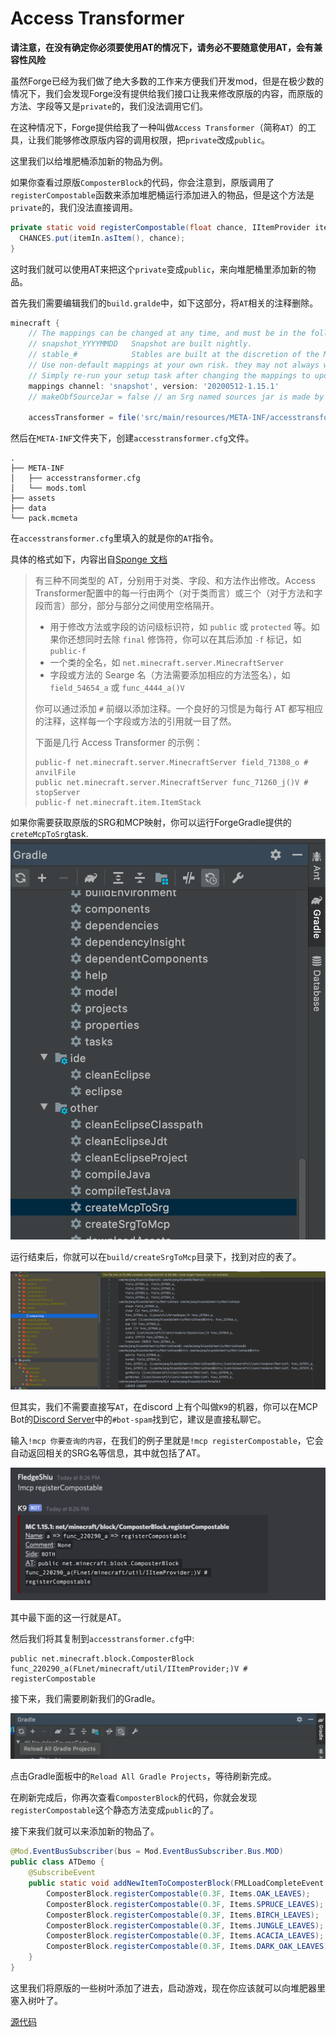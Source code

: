 # Access Transformer

**请注意，在没有确定你必须要使用AT的情况下，请务必不要随意使用AT，会有兼容性风险**

虽然Forge已经为我们做了绝大多数的工作来方便我们开发mod，但是在极少数的情况下，我们会发现Forge没有提供给我们接口让我来修改原版的内容，而原版的方法、字段等又是`private`的，我们没法调用它们。

在这种情况下，Forge提供给我了一种叫做`Access Transformer`（简称`AT`）的工具，让我们能够修改原版内容的调用权限，把`private`改成`public`。

这里我们以给堆肥桶添加新的物品为例。

如果你查看过原版`ComposterBlock`的代码，你会注意到，原版调用了`registerCompostable`函数来添加堆肥桶运行添加进入的物品，但是这个方法是`private`的，我们没法直接调用。

```java
private static void registerCompostable(float chance, IItemProvider itemIn) {
  CHANCES.put(itemIn.asItem(), chance);
}
```

这时我们就可以使用AT来把这个`private`变成`public`，来向堆肥桶里添加新的物品。

首先我们需要编辑我们的`build.gralde`中，如下这部分，将`AT`相关的注释删除。

```groovy
minecraft {
    // The mappings can be changed at any time, and must be in the following format.
    // snapshot_YYYYMMDD   Snapshot are built nightly.
    // stable_#            Stables are built at the discretion of the MCP team.
    // Use non-default mappings at your own risk. they may not always work.
    // Simply re-run your setup task after changing the mappings to update your workspace.
    mappings channel: 'snapshot', version: '20200512-1.15.1'
    // makeObfSourceJar = false // an Srg named sources jar is made by default. uncomment this to disable.

    accessTransformer = file('src/main/resources/META-INF/accesstransformer.cfg')
```

然后在`META-INF`文件夹下，创建`accesstransformer.cfg`文件。

```
.
├── META-INF
│   ├── accesstransformer.cfg
│   └── mods.toml
├── assets
├── data
└── pack.mcmeta
```

在`accesstransformer.cfg`里填入的就是你的`AT`指令。

具体的格式如下，内容出自[Sponge 文档](https://docs.spongepowered.org/stable/zh-CN/plugin/internals/access-transformers.html)

> 有三种不同类型的 AT，分别用于对类、字段、和方法作出修改。Access Transformer配置中的每一行由两个（对于类而言）或三个（对于方法和字段而言）部分，部分与部分之间使用空格隔开。
>
> - 用于修改方法或字段的访问级标识符，如 `public` 或 `protected` 等。如果你还想同时去除 `final` 修饰符，你可以在其后添加 `-f` 标记，如 `public-f`
> - 一个类的全名，如 `net.minecraft.server.MinecraftServer`
> - 字段或方法的 Searge 名（方法需要添加相应的方法签名），如 `field_54654_a` 或 `func_4444_a()V`
>
> 你可以通过添加 `#` 前缀以添加注释。一个良好的习惯是为每行 AT 都写相应的注释，这样每一个字段或方法的引用就一目了然。
>
> 下面是几行 Access Transformer 的示例：
>
> ```
> public-f net.minecraft.server.MinecraftServer field_71308_o # anvilFile
> public net.minecraft.server.MinecraftServer func_71260_j()V # stopServer
> public-f net.minecraft.item.ItemStack
> ```

如果你需要获取原版的SRG和MCP映射，你可以运行ForgeGradle提供的`creteMcpToSrg`task.![image-20200620175141140](intro.assets/image-20200620175141140.png)

运行结束后，你就可以在`build/createSrgToMcp`目录下，找到对应的表了。

![image-20200620175534512](intro.assets/image-20200620175534512.png)

但其实，我们不需要直接写`AT`，在discord 上有个叫做`K9`的机器，你可以在MCP Bot的[Discord Server](https://discord.gg/h4whGT9 )中的`#bot-spam`找到它，建议是直接私聊它。

输入`!mcp 你要查询的内容`，在我们的例子里就是`!mcp registerCompostable`，它会自动返回相关的SRG名等信息，其中就包括了AT。

![image-20200619212440509](intro.assets/image-20200619212440509.png)

其中最下面的这一行就是AT。

然后我们将其复制到`accesstransformer.cfg`中:

```
public net.minecraft.block.ComposterBlock func_220290_a(FLnet/minecraft/util/IItemProvider;)V # registerCompostable
```

接下来，我们需要刷新我们的Gradle。

![image-20200619212602433](intro.assets/image-20200619212602433.png)

点击Gradle面板中的`Reload All Gradle Projects`，等待刷新完成。

在刷新完成后，你再次查看`ComposterBlock`的代码，你就会发现`registerCompostable`这个静态方法变成`public`的了。

接下来我们就可以来添加新的物品了。

```java
@Mod.EventBusSubscriber(bus = Mod.EventBusSubscriber.Bus.MOD)
public class ATDemo {
    @SubscribeEvent
    public static void addNewItemToComposterBlock(FMLLoadCompleteEvent event) {
        ComposterBlock.registerCompostable(0.3F, Items.OAK_LEAVES);
        ComposterBlock.registerCompostable(0.3F, Items.SPRUCE_LEAVES);
        ComposterBlock.registerCompostable(0.3F, Items.BIRCH_LEAVES);
        ComposterBlock.registerCompostable(0.3F, Items.JUNGLE_LEAVES);
        ComposterBlock.registerCompostable(0.3F, Items.ACACIA_LEAVES);
        ComposterBlock.registerCompostable(0.3F, Items.DARK_OAK_LEAVES);
    }
}
```

这里我们将原版的一些树叶添加了进去，启动游戏，现在你应该就可以向堆肥器里塞入树叶了。

[源代码](https://github.com/FledgeXu/NeutrinoSourceCode/tree/master/src/main/java/com/tutorial/neutrino/at)